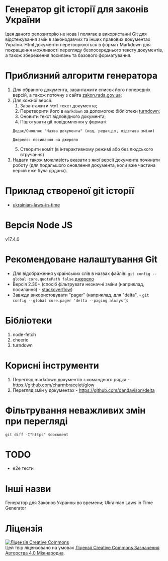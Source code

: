 # Генератор git історії для законів України

Ідея даного репозиторію не нова і полягає в використанні Git для відстежування змін в законодавчих та інших правових документах України.
Html документи перетворюються в формат Markdown для покращення можливості перегляду безпосереднього тексту документів, а також збереження посилань та базового форматування.

# Приблизний алгоритм генератора
1. Для обраного документа, завантажити список його попередніх версій, а також поточну з сайта [zakon.rada.gov.ua](https://zakon.rada.gov.ua/);
2. Для кожної версії:
	1. Завантажити `html` текст документа;
	2. Перетворити його в `markdown` за допомогою бібліотеки [turndown](https://github.com/mixmark-io/turndown);
	3. Оновити текст відповідного документа;
	4. Підготувати git повідомлення у форматі:
	```
	Додає/Оновлює "Назва документа" (код, редакція, підстава зміни)

	Джерело: посилання на джерело
	```
	5. Створити коміт (в інтерактивному режимі або без людського втручання)
3. Надати також можливість вказати з якої версії документа починати роботу (для подальшого оновлення документа, коли вже частина версій вже була додана).

# Приклад створеної git історії
* [ukrainian-laws-in-time](https://github.com/skivol/ukrainian-laws-in-time)

# Версія Node JS
v17.4.0

# Рекомендоване налаштування Git
* Для відображення українських слів в назвах файлів: `git config --global core.quotePath false` [джерело](https://stackoverflow.com/a/34549249)
* Версія 2.30+ (спосіб фільтрувати незначні зміни (наприклад, посилання) - [stackoverflow](https://stackoverflow.com/a/64758633))
* Завжди використовувати "pager" (наприклад, для "delta", - `git config --global core.pager 'delta --paging always'`):

# Бібліотеки
1. node-fetch
2. cheerio
3. turndown

# Корисні інструменти
1. Перегляд markdown документів з командного рядка - https://github.com/charmbracelet/glow
2. Перегляд змін у документах - https://github.com/dandavison/delta

# Фільтрування неважливих змін при перегляді
`git diff -I"https" $document`

# TODO
* e2e тести

# Інші назви
Генератор для Законов Украины во времени; Ukrainian Laws in Time Generator

# Ліцензія
[![Ліцензія Creative Commons](https://i.creativecommons.org/l/by/4.0/88x31.png)](http://creativecommons.org/licenses/by/4.0/)  
Цей твір ліцензовано на умовах [Ліцензії Creative Commons Зазначення Авторства 4.0 Міжнародна](http://creativecommons.org/licenses/by/4.0/).

